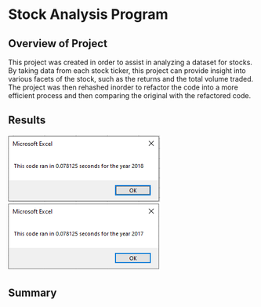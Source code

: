 # Stock Analysis Program
## Overview of Project
This project was created in order to assist in analyzing a dataset for stocks. By taking data from each stock ticker, this project can provide insight into various facets of the stock, such as the returns and the total volume traded. The project was then rehashed inorder to refactor the code into a more efficient process and then comparing the original with the refactored code.

## Results
![2018 Speed Test](https://github.com/pmercado625/stock-analysis/blob/main/VBA_Challenge_2018.png?raw=true)
![2017 Speed Test](https://github.com/pmercado625/stock-analysis/blob/main/VBA_Challenge_2017.png?raw=true)


## Summary
